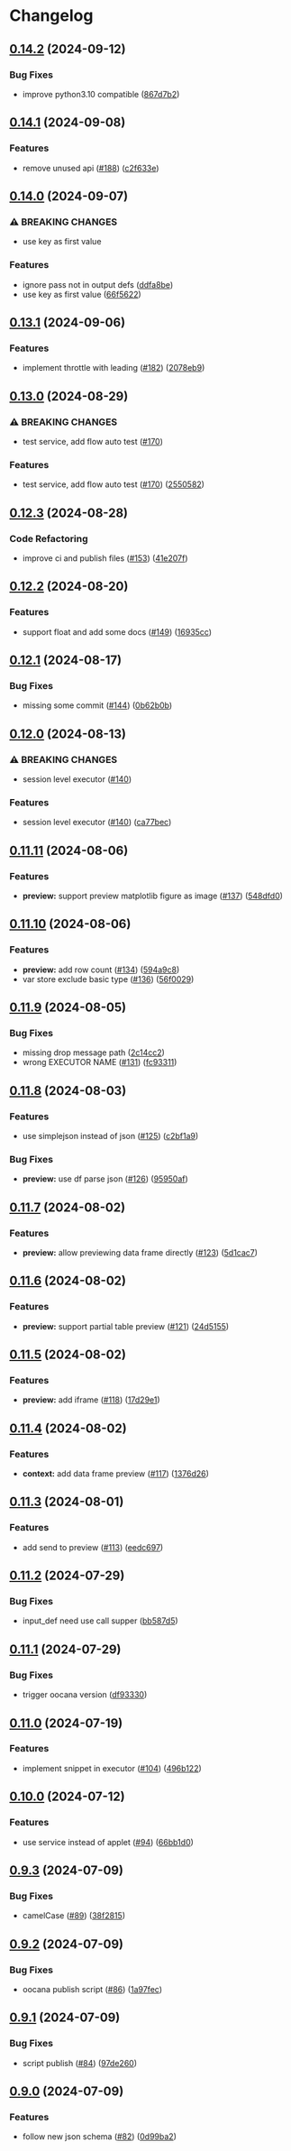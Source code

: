 # Changelog

## [0.14.2](https://github.com/oomol/oocana-python/compare/@oomol/python-sdk@0.14.1...@oomol/python-sdk@0.14.2) (2024-09-12)


### Bug Fixes

* improve python3.10 compatible ([867d7b2](https://github.com/oomol/oocana-python/commit/867d7b23cbc0e6df5e79409d0427f8c5d77762b9))

## [0.14.1](https://github.com/oomol/oocana-python/compare/@oomol/python-sdk@0.14.0...@oomol/python-sdk@0.14.1) (2024-09-08)


### Features

* remove unused api ([#188](https://github.com/oomol/oocana-python/issues/188)) ([c2f633e](https://github.com/oomol/oocana-python/commit/c2f633e7c951ac5b122c39ceb4d7259196b8de65))

## [0.14.0](https://github.com/oomol/oocana-python/compare/@oomol/python-sdk@0.13.1...@oomol/python-sdk@0.14.0) (2024-09-07)


### ⚠ BREAKING CHANGES

* use key as first value

### Features

* ignore pass not in output defs ([ddfa8be](https://github.com/oomol/oocana-python/commit/ddfa8beaf7d60287dd16947276fb46f3e02aab49))
* use key as first value ([66f5622](https://github.com/oomol/oocana-python/commit/66f5622ae0debe30636eb23baddb4e725b4b6316))

## [0.13.1](https://github.com/oomol/oocana-python/compare/@oomol/python-sdk@0.13.0...@oomol/python-sdk@0.13.1) (2024-09-06)


### Features

* implement throttle with leading ([#182](https://github.com/oomol/oocana-python/issues/182)) ([2078eb9](https://github.com/oomol/oocana-python/commit/2078eb9a6b852a52df958befb191eb1d44966d8d))

## [0.13.0](https://github.com/oomol/oocana-python/compare/@oomol/python-sdk@0.12.3...@oomol/python-sdk@0.13.0) (2024-08-29)


### ⚠ BREAKING CHANGES

* test service, add flow auto test ([#170](https://github.com/oomol/oocana-python/issues/170))

### Features

* test service, add flow auto test ([#170](https://github.com/oomol/oocana-python/issues/170)) ([2550582](https://github.com/oomol/oocana-python/commit/25505823a4916d3ddaf24616461ac813f12a416a))

## [0.12.3](https://github.com/oomol/oocana-python/compare/@oomol/python-sdk@0.12.2...@oomol/python-sdk@0.12.3) (2024-08-28)


### Code Refactoring

* improve ci and publish files ([#153](https://github.com/oomol/oocana-python/issues/153)) ([41e207f](https://github.com/oomol/oocana-python/commit/41e207f4272d49fdbea7c0600b9fdf97ce04b705))

## [0.12.2](https://github.com/oomol/oocana-python/compare/@oomol/python-sdk@0.12.1...@oomol/python-sdk@0.12.2) (2024-08-20)


### Features

* support float and add some docs ([#149](https://github.com/oomol/oocana-python/issues/149)) ([16935cc](https://github.com/oomol/oocana-python/commit/16935ccc604de149310dea906e73bb1afe3f00ae))

## [0.12.1](https://github.com/oomol/oocana-python/compare/@oomol/python-sdk@0.12.0...@oomol/python-sdk@0.12.1) (2024-08-17)


### Bug Fixes

* missing some commit  ([#144](https://github.com/oomol/oocana-python/issues/144)) ([0b62b0b](https://github.com/oomol/oocana-python/commit/0b62b0b59d59d5ebcd5e85f4bf48f22cc86cd079))

## [0.12.0](https://github.com/oomol/oocana-python/compare/@oomol/python-sdk@0.11.11...@oomol/python-sdk@0.12.0) (2024-08-13)


### ⚠ BREAKING CHANGES

* session level executor ([#140](https://github.com/oomol/oocana-python/issues/140))

### Features

* session level executor ([#140](https://github.com/oomol/oocana-python/issues/140)) ([ca77bec](https://github.com/oomol/oocana-python/commit/ca77becb427d22d516a8fca6f8a1c413953d201c))

## [0.11.11](https://github.com/oomol/oocana-python/compare/@oomol/python-sdk@0.11.10...@oomol/python-sdk@0.11.11) (2024-08-06)


### Features

* **preview:** support preview matplotlib figure as image ([#137](https://github.com/oomol/oocana-python/issues/137)) ([548dfd0](https://github.com/oomol/oocana-python/commit/548dfd045b240f43ee4af95c8d34e08bb0c92466))

## [0.11.10](https://github.com/oomol/oocana-python/compare/@oomol/python-sdk@0.11.9...@oomol/python-sdk@0.11.10) (2024-08-06)


### Features

* **preview:** add row count ([#134](https://github.com/oomol/oocana-python/issues/134)) ([594a9c8](https://github.com/oomol/oocana-python/commit/594a9c86c9b8cba7770070feff0b3f8eae0c139a))
* var store exclude basic type ([#136](https://github.com/oomol/oocana-python/issues/136)) ([56f0029](https://github.com/oomol/oocana-python/commit/56f0029e387c6fae1f025e1df3b3d632a18c6fc0))

## [0.11.9](https://github.com/oomol/oocana-python/compare/@oomol/python-sdk@0.11.8...@oomol/python-sdk@0.11.9) (2024-08-05)


### Bug Fixes

* missing drop message path ([2c14cc2](https://github.com/oomol/oocana-python/commit/2c14cc27ad8d78a318414a01dd700689f466114e))
* wrong EXECUTOR NAME ([#131](https://github.com/oomol/oocana-python/issues/131)) ([fc93311](https://github.com/oomol/oocana-python/commit/fc93311d7697047728981caa25c25abfceb2e191))

## [0.11.8](https://github.com/oomol/oocana-python/compare/@oomol/python-sdk@0.11.7...@oomol/python-sdk@0.11.8) (2024-08-03)


### Features

* use simplejson instead of json ([#125](https://github.com/oomol/oocana-python/issues/125)) ([c2bf1a9](https://github.com/oomol/oocana-python/commit/c2bf1a96dba0cc9965852c60079a8d8072fb1312))


### Bug Fixes

* **preview:** use df parse json ([#126](https://github.com/oomol/oocana-python/issues/126)) ([95950af](https://github.com/oomol/oocana-python/commit/95950afb2af340089a324ba55a83871fba3edca9))

## [0.11.7](https://github.com/oomol/oocana-python/compare/@oomol/python-sdk@0.11.6...@oomol/python-sdk@0.11.7) (2024-08-02)


### Features

* **preview:** allow previewing data frame directly ([#123](https://github.com/oomol/oocana-python/issues/123)) ([5d1cac7](https://github.com/oomol/oocana-python/commit/5d1cac776d805755eaefaedb68484dade68aedfc))

## [0.11.6](https://github.com/oomol/oocana-python/compare/@oomol/python-sdk@0.11.5...@oomol/python-sdk@0.11.6) (2024-08-02)


### Features

* **preview:** support partial table preview ([#121](https://github.com/oomol/oocana-python/issues/121)) ([24d5155](https://github.com/oomol/oocana-python/commit/24d515507d4f55b6cfc41f843ca245641d4a07a5))

## [0.11.5](https://github.com/oomol/oocana-python/compare/@oomol/python-sdk@0.11.4...@oomol/python-sdk@0.11.5) (2024-08-02)


### Features

* **preview:** add iframe ([#118](https://github.com/oomol/oocana-python/issues/118)) ([17d29e1](https://github.com/oomol/oocana-python/commit/17d29e1f0d1633b9a459aa2c2179318a740370df))

## [0.11.4](https://github.com/oomol/oocana-python/compare/@oomol/python-sdk@0.11.3...@oomol/python-sdk@0.11.4) (2024-08-02)


### Features

* **context:** add data frame preview ([#117](https://github.com/oomol/oocana-python/issues/117)) ([1376d26](https://github.com/oomol/oocana-python/commit/1376d263ce5173d3f239929c136d19f9d8a24b74))

## [0.11.3](https://github.com/oomol/oocana-python/compare/@oomol/python-sdk@0.11.2...@oomol/python-sdk@0.11.3) (2024-08-01)


### Features

* add send to preview ([#113](https://github.com/oomol/oocana-python/issues/113)) ([eedc697](https://github.com/oomol/oocana-python/commit/eedc697f59074b6e8624541461a57066803f8c2a))

## [0.11.2](https://github.com/oomol/oocana-python/compare/@oomol/python-sdk@0.11.1...@oomol/python-sdk@0.11.2) (2024-07-29)


### Bug Fixes

* input_def need use call supper ([bb587d5](https://github.com/oomol/oocana-python/commit/bb587d5904a8e308f42f588bc58d14e2c140d94c))

## [0.11.1](https://github.com/oomol/oocana-python/compare/@oomol/python-sdk@0.11.0...@oomol/python-sdk@0.11.1) (2024-07-29)


### Bug Fixes

* trigger oocana version ([df93330](https://github.com/oomol/oocana-python/commit/df933305e1380e7407105e37dc51d645b447b168))

## [0.11.0](https://github.com/oomol/oocana-python/compare/@oomol/python-sdk@0.10.0...@oomol/python-sdk@0.11.0) (2024-07-19)


### Features

* implement snippet in executor ([#104](https://github.com/oomol/oocana-python/issues/104)) ([496b122](https://github.com/oomol/oocana-python/commit/496b1222d996d6d0fd354bb46c1b9e8391b3fe02))

## [0.10.0](https://github.com/oomol/oocana-python/compare/@oomol/python-sdk@0.9.3...@oomol/python-sdk@0.10.0) (2024-07-12)


### Features

* use service instead of applet ([#94](https://github.com/oomol/oocana-python/issues/94)) ([66bb1d0](https://github.com/oomol/oocana-python/commit/66bb1d01b64295a98ac4b9a56aa76f3cba91c908))

## [0.9.3](https://github.com/oomol/oocana-python/compare/@oomol/python-sdk@0.9.2...@oomol/python-sdk@0.9.3) (2024-07-09)


### Bug Fixes

* camelCase ([#89](https://github.com/oomol/oocana-python/issues/89)) ([38f2815](https://github.com/oomol/oocana-python/commit/38f2815e7a4f3fb7dc7ec510c9d9901dc2eab293))

## [0.9.2](https://github.com/oomol/oocana-python/compare/@oomol/python-sdk@0.9.1...@oomol/python-sdk@0.9.2) (2024-07-09)


### Bug Fixes

* oocana publish script ([#86](https://github.com/oomol/oocana-python/issues/86)) ([1a97fec](https://github.com/oomol/oocana-python/commit/1a97fec4decc8102dc1a8c5ea887043612857ace))

## [0.9.1](https://github.com/oomol/oocana-python/compare/@oomol/python-sdk@0.9.0...@oomol/python-sdk@0.9.1) (2024-07-09)


### Bug Fixes

* script publish ([#84](https://github.com/oomol/oocana-python/issues/84)) ([97de260](https://github.com/oomol/oocana-python/commit/97de260e8c70b93380ec922578a683f9b439dc72))

## [0.9.0](https://github.com/oomol/oocana-python/compare/@oomol/python-sdk@0.8.0...@oomol/python-sdk@0.9.0) (2024-07-09)


### Features

* follow new json schema ([#82](https://github.com/oomol/oocana-python/issues/82)) ([0d99ba2](https://github.com/oomol/oocana-python/commit/0d99ba29b7003a6cc36c79c087da25aa8e2cb562))

